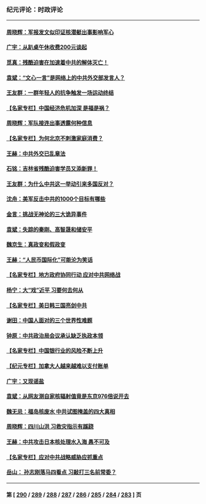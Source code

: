 ### 纪元评论：时政评论
---
#### [周晓辉：军报发文似印证核潜艇出事影响军心](../../pages/nsc1025/n14066987.md) 
#### [广宇：从趴桌午休收费200元谈起](../../pages/nsc1025/n14066694.md) 
#### [觅真：残酷迫害在加速着中共的解体灭亡！](../../pages/nsc1025/n14066681.md) 
#### [袁斌：“文心一言”是网络上的中共外交部发言人？](../../pages/nsc1025/n14066560.md) 
#### [王友群：一群年轻人的抗争触发一场运动终结](../../pages/nsc1025/n14066411.md) 
#### [【名家专栏】中国经济危机加深 是福是祸？](../../pages/nsc1025/n14065915.md) 
#### [周晓辉：军队接连出事透露何种信息](../../pages/nsc1025/n14066375.md) 
#### [【名家专栏】为何北京不刺激家庭消费？](../../pages/nsc1025/n14065911.md) 
#### [王赫：中共外交已乱章法](../../pages/nsc1025/n14066189.md) 
#### [石铭：吉林省残酷迫害学员又添新罪！](../../pages/nsc1025/n14066206.md) 
#### [王友群：为什么中共这一举动引来多国反对？](../../pages/nsc1025/n14066102.md) 
#### [沈舟：美军反击中共的1000个目标有哪些](../../pages/nsc1025/n14066046.md) 
#### [金言：挑战无神论的三大诡异事件](../../pages/nsc1025/n14066040.md) 
#### [袁斌：失踪的秦刚、高智晟和储安平](../../pages/nsc1025/n14065886.md) 
#### [魏京生：真政变和假政变](../../pages/nsc1025/n14065867.md) 
#### [王赫：“人民币国际化”可能沦为笑话](../../pages/nsc1025/n14065448.md) 
#### [【名家专栏】地方政府协同行动 应对中共网络战](../../pages/nsc1025/n14064076.md) 
#### [杨宁：大“戏”近平 习要何去何从](../../pages/nsc1025/n14065471.md) 
#### [【名家专栏】美日韩三国亮剑中共](../../pages/nsc1025/n14065312.md) 
#### [谢田：中国人面对的三个世界性难题](../../pages/nsc1025/n14064892.md) 
#### [钟原：中共政治局会议承认缺乏执政本领](../../pages/nsc1025/n14064902.md) 
#### [【名家专栏】中国银行业的风险不断上升](../../pages/nsc1025/n14064074.md) 
#### [【纪元专栏】加拿大人越来越难以支付账单](../../pages/nsc1025/n14064846.md) 
#### [广宇：又现谣盐](../../pages/nsc1025/n14064679.md) 
#### [袁斌：从网友测自家核辐射值竟是东京976倍说开去](../../pages/nsc1025/n14064498.md) 
#### [魏无忌：福岛核废水 中共试图掩盖的四大真相](../../pages/nsc1025/n14064454.md) 
#### [周晓辉：四川山洪 习救灾指示有蹊跷](../../pages/nsc1025/n14064124.md) 
#### [王赫：中共攻击日本核处理水入海 愚不可及](../../pages/nsc1025/n14064268.md) 
#### [【名家专栏】应对中共战略威胁应抓重点](../../pages/nsc1025/n14061645.md) 
#### [岳山： 孙志刚落马四看点 习敲打三名前常委？](../../pages/nsc1025/n14063653.md) 

---
#### 第 [ [290](./290.md) / [289](./289.md) / [288](./288.md) / [287](./287.md) / [286](./286.md) / [285](./285.md) / [284](./284.md) / [283](./283.md) ] 页
